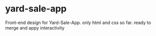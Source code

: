 # yard-sale-app
Front-end design for Yard-Sale-App. only html and css so far. ready to merge and appy interactivity 

